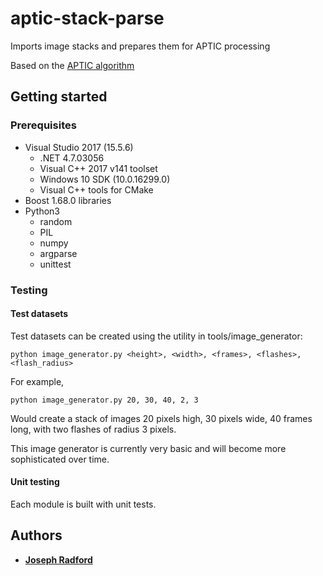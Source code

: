 # aptic-stack-parse
Imports image stacks and prepares them for APTIC processing

Based on the [APTIC algorithm](http://ieeexplore.ieee.org/document/6556662/)

## Getting started

### Prerequisites
 * Visual Studio 2017 (15.5.6) 
    * .NET 4.7.03056
    * Visual C++ 2017 v141 toolset
    * Windows 10 SDK (10.0.16299.0)
    * Visual C++ tools for CMake
 * Boost 1.68.0 libraries
 * Python3
    * random
    * PIL
    * numpy
    * argparse
    * unittest

### Testing
#### Test datasets
 Test datasets can be created using the utility in tools/image_generator:
 ```
 python image_generator.py <height>, <width>, <frames>, <flashes>, <flash_radius>
 ```

 For example,
 ```
 python image_generator.py 20, 30, 40, 2, 3
 ```
 Would create a stack of images 20 pixels high, 30 pixels wide, 40 frames long, with two flashes of radius 3 pixels.

 This image generator is currently very basic and will become more sophisticated over time.

 #### Unit testing
 Each module is built with unit tests.

## Authors

* [**Joseph Radford**](https://https://github.com/josephradford)
